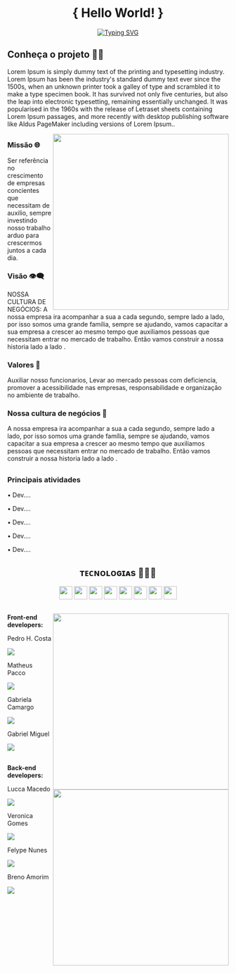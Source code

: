 <div align="center">
<h1> { Hello World! } </h1>

[![Typing SVG](https://readme-typing-svg.herokuapp.com?color=FF6F6F&lines=Seja+bem+vindo+a+Resolute!+...;Ideias+de+outro+mundo+%F0%9F%9A%80)](https://git.io/typing-svg)
  
</div>



 <div>
  <h2>Conheça o projeto 👨‍🚀 </h2>
   <p>Lorem Ipsum is simply dummy text of the printing and typesetting industry. Lorem Ipsum has been the industry's standard dummy text ever since the 1500s, when an unknown printer took a galley of type and scrambled it to make a type specimen book. It has survived not only five centuries, but also the leap into electronic typesetting, remaining essentially unchanged. It was popularised in the 1960s with the release of Letraset sheets containing Lorem Ipsum passages, and more recently with desktop publishing software like Aldus PageMaker including versions of Lorem Ipsum..</p>
   
 
 </div>
 
 <div>
    <img align="right" src="https://github.com/nomegustaa/nomegustaa/blob/main/gif/giphy(2).gif" width="400px">
 </div>
 
   ##
   
 <div>
  
  
   <div>
     <h3>Missão 🌐</h3>
     <p>Ser referência no crescimento de empresas concientes que necessitam de auxilio, sempre investindo nosso trabalho arduo para crescermos juntos a cada dia. </p>
  </div>
  
  <div>
    <h3> Visão 👁️‍🗨️ </h3>
     <p>NOSSA CULTURA DE NEGÓCIOS: A nossa empresa ira acompanhar a sua a cada segundo, sempre lado a lado, por isso somos uma grande família, sempre se ajudando,            vamos capacitar a sua empresa a crescer ao mesmo tempo que auxiliamos pessoas que necessitam entrar no mercado de trabalho. Então vamos construir a nossa               historia lado    a lado . </p>
  </div>
  
  <div>
     <h3> Valores 👔</h3>
     <p>Auxiliar nosso funcionarios, Levar ao mercado pessoas com deficiencia, promover a acessibilidade nas empresas, responsabilidade e organização no ambiente de        trabalho. </p>
  </div>
  
  <div>
    <h3> Nossa cultura de negócios 🤝</h3>
    <p>A nossa empresa ira acompanhar a sua a cada segundo, sempre lado a lado, por isso somos uma grande família, sempre se ajudando, vamos capacitar a sua empresa a crescer ao mesmo tempo que auxiliamos pessoas que necessitam entrar no mercado de trabalho. Então vamos construir a nossa historia lado a lado . <p>
  
  </div>
  
  ##
  
  <div> 
    <h3> Principais atividades </h3>
    <p> • Dev.... <p>
    <p> • Dev.... <p>
    <p> • Dev.... <p>
    <p> • Dev.... <p>
    <p> • Dev.... <p>
  </div>
 

  <div>
 <h2 align="center">ᴛᴇᴄɴᴏʟᴏɢɪᴀs 👨🏻‍💻  </h2>
 <div align="center">
   <span>
    <img height="30px" src="https://img.shields.io/badge/HTML5-E34F26?style=for-the-badge&logo=html5&logoColor=white">
   </span>
  
   <span>
    <img height="30px" src="https://img.shields.io/badge/CSS3-1572B6?style=for-the-badge&logo=css3&logoColor=white"/>
   </span>
   
   <span>
    <img height="30px" src="https://img.shields.io/badge/Sass-CC6699?style=for-the-badge&logo=sass&logoColor=white"/>
   </span>
  
   <span>
    <img height="30px" src="https://img.shields.io/badge/Bootstrap-563D7C?style=for-the-badge&logo=bootstrap&logoColor=white"/>
   </span>
   
   <span>
    <img height="30px" src="https://img.shields.io/badge/JavaScript-F7DF1E?style=for-the-badge&logo=javascript&logoColor=black"/>
   </span>
   
   <span>
    <img height="30px" src="https://img.shields.io/badge/React-20232A?style=for-the-badge&logo=react&logoColor=61DAFB"/>
   </span>
  
   <span>
    <img height="30px" src="https://img.shields.io/badge/Java-ED8B00?style=for-the-badge&logo=java&logoColor=white"/>
   </span>
  
   <span>
    <img height="30px" src="https://img.shields.io/badge/MySQL-00000F?style=for-the-badge&logo=mysql&logoColor=white"/>
   </span>
    
 </div>
</div>
  
  ##
  
 <div>
    <img align="right" src="https://www.techbabble.zone/content/images/2021/07/46207-programmer-1.gif" width="400px">
 </div>
 
   ##
   
 <div>
  
  
 <p><b>Front-end developers:  </b></p>
   
  <p>Pedro H. Costa </p>
  <a href="https://github.com/pedro-costa22" target="_blank"><img src="https://img.shields.io/badge/GitHub-100000?style=for-the-badge&logo=github&logoColor=white"    target="_blank"></a>
  
  <p>Matheus Pacco</p>
  <a href="https://github.com/MatheusPacco" target="_blank"><img src="https://img.shields.io/badge/GitHub-100000?style=for-the-badge&logo=github&logoColor=white"     target="_blank"></a>
   
   <p>Gabriela Camargo</p>
  <a href="https://github.com/GabiCmg" target="_blank"><img src="https://img.shields.io/badge/GitHub-100000?style=for-the-badge&logo=github&logoColor=white"     target="_blank"></a>
  </div>
   
   <p>Gabriel Miguel</p>
  <a href="https://github.com/gabrielmiguell" target="_blank"><img src="https://img.shields.io/badge/GitHub-100000?style=for-the-badge&logo=github&logoColor=white"     target="_blank"></a>
  
  ##
  
 <div>
   
   <div>
    <img align="right" src="https://www.techbabble.zone/content/images/2021/07/46207-programmer-1.gif" width="400px">
 </div>
 
   ##
   
 <div>
  
  
 <p><b>Back-end developers:  </b></p>
   
  <p>Lucca Macedo </p>
  <a href="https://github.com/MacedoMLucca" target="_blank"><img src="https://img.shields.io/badge/GitHub-100000?style=for-the-badge&logo=github&logoColor=white"    target="_blank"></a>
  
  <p>Veronica Gomes</p>
  <a href="https://github.com/Veronica-gomes" target="_blank"><img src="https://img.shields.io/badge/GitHub-100000?style=for-the-badge&logo=github&logoColor=white"     target="_blank"></a>
   
   <p>Felype Nunes</p>
  <a href="https://github.com/felps2003" target="_blank"><img src="https://img.shields.io/badge/GitHub-100000?style=for-the-badge&logo=github&logoColor=white"     target="_blank"></a>
  </div>
   
   <p>Breno Amorim</p>
  <a href="https://github.com/Killuazin-lab" target="_blank"><img src="https://img.shields.io/badge/GitHub-100000?style=for-the-badge&logo=github&logoColor=white"     target="_blank"></a>
  
  ##
  
 <div>
  
  
 
 
 
   
 
   
   
 
